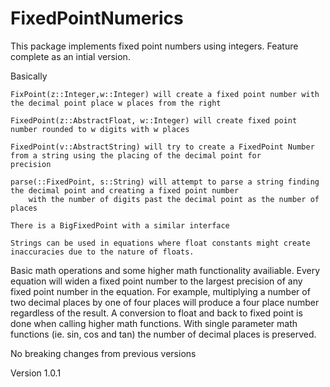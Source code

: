 # FixedPointNumerics

This package implements fixed point numbers using integers. Feature complete as an intial version. 

Basically 

    FixPoint(z::Integer,w::Integer) will create a fixed point number with the decimal point place w places from the right

    FixedPoint(z::AbstractFloat, w::Integer) will create fixed point number rounded to w digits with w places

    FixedPoint(v::AbstractString) will try to create a FixedPoint Number from a string using the placing of the decimal point for       precision

    parse(::FixedPoint, s::String) will attempt to parse a string finding the decimal point and creating a fixed point number
        with the number of digits past the decimal point as the number of places

    There is a BigFixedPoint with a similar interface

    Strings can be used in equations where float constants might create inaccuracies due to the nature of floats. 

Basic math operations and some higher math functionality availiable. Every equation will widen a fixed point number to the 
largest precision of any fixed point number in the equation. For example, multiplying a number of two decimal places by one of four places
will produce a four place number regardless of the result. A conversion to float and back to fixed point is done when calling
higher math functions. With single parameter math functions (ie. sin, cos and tan) the number of decimal places is preserved. 

No breaking changes from previous versions

Version 1.0.1
